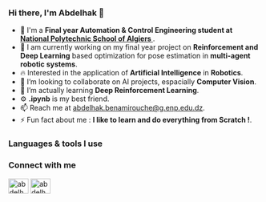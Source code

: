 ### Hi there, I'm Abdelhak 👋

- 🏢 I'm a **Final year Automation & Control Engineering student at <a href = "https://www.enp.edu.dz/en/">National Polytechnic School of Algiers </a>**.
- 🔭 I am currently working on my final year project on **Reinforcement and Deep Learning** based optimization for pose estimation in **multi-agent robotic systems**.
- 🔥 Interested in the application of **Artificial Intelligence** in **Robotics**.
- 👯 I’m looking to collaborate on AI projects, espacially **Computer Vision**.
- 🌱 I’m actually learning **Deep Reinforcement Learning**.
- ⚙️ **.ipynb** is my best friend.
- 📫 Reach me at abdelhak.benamirouche@g.enp.edu.dz.
- ⚡ Fun fact about me : **I like to learn and do everything from Scratch !**.

### Languages & tools I use



### Connect with me

<a href="https://www.linkedin.com/in/abdelhak-benamirouche/" target="blank"><img align="center" src="https://raw.githubusercontent.com/rahuldkjain/github-profile-readme-generator/master/src/images/icons/Social/linked-in-alt.svg" alt= "abdelhak-benamirouche" height="30" width="40"/></a>
<a href="https://www.kaggle.com/abdelhakbenamirouche" target="blank"><img align="center" src="https://raw.githubusercontent.com/rahuldkjain/github-profile-readme-generator/master/src/images/icons/Social/kaggle.svg" alt="abdelhakbenamirouche" height="30" width="40" /></a>

<!--
**abdelhakBenamirouche/abdelhakBenamirouche** is a ✨ _special_ ✨ repository because its `README.md` (this file) appears on your GitHub profile.

Here are some ideas to get you started:

- 🔭 I’m currently working on ...
- 🌱 I’m currently learning ...
- 👯 I’m looking to collaborate on ...
- 🤔 I’m looking for help with ...
- 💬 Ask me about ...
- 📫 How to reach me: ...
- 😄 Pronouns: ...
- ⚡ Fun fact: ...

### Tools

<img src="https://img.shields.io/badge/-Python-05122A?style=flat&logo=python&color=yellow">&nbsp;
<img src="https://img.shields.io/badge/-tesnorflow-05122A?style=flat&logo=tensorflow&color=lightgrey">&nbsp;
<img src="https://img.shields.io/badge/-OpenCv-05122A?style=flat&logo=OpenCv&color=red">&nbsp;
<img src="https://img.shields.io/badge/CSS3-1572B6.svg?style=flat&logo=CSS3&logoColor=white">&nbsp;
<img src="https://img.shields.io/badge/HTML5-E34F26.svg?style=flat&logo=HTML5&logoColor=white">&nbsp;
<img src="https://img.shields.io/badge/Flutter-02569B.svg?style=flat&logo=Flutter&logoColor=white">&nbsp;
<img src="https://img.shields.io/badge/Dart-0175C2.svg?style=flat&logo=Dart&logoColor=white">&nbsp;
<img src="https://img.shields.io/badge/Visual%20Studio%20Code-007ACC.svg?style=flat&logo=Visual-Studio-Code&logoColor=white">&nbsp;\
<img src="https://img.shields.io/badge/Google%20Colab-F9AB00.svg?style=flat&logo=Google-Colab&logoColor=white">&nbsp;
<img src="https://img.shields.io/badge/LaTeX-008080.svg?style=flat&logo=LaTeX&logoColor=white">&nbsp;
<img src="https://img.shields.io/badge/Linux-FCC624.svg?style=flat&logo=Linux&logoColor=black">&nbsp;
<img src="https://img.shields.io/badge/Arduino-00979D.svg?style=flat&logo=Arduino&logoColor=white">&nbsp;
-->

